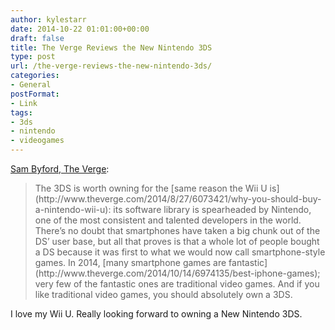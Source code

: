 ```yaml
---
author: kylestarr
date: 2014-10-22 01:01:00+00:00
draft: false
title: The Verge Reviews the New Nintendo 3DS
type: post
url: /the-verge-reviews-the-new-nintendo-3ds/
categories:
- General
postFormat:
- Link
tags:
- 3ds
- nintendo
- videogames
---
```


[Sam Byford, The Verge](http://www.theverge.com/2014/10/21/7025667/new-nintendo-3ds-review):


<blockquote>The 3DS is worth owning for the [same reason the Wii U is](http://www.theverge.com/2014/8/27/6073421/why-you-should-buy-a-nintendo-wii-u): its software library is spearheaded by Nintendo, one of the most consistent and talented developers in the world. There’s no doubt that smartphones have taken a big chunk out of the DS’ user base, but all that proves is that a whole lot of people bought a DS because it was first to what we would now call smartphone-style games. In 2014, [many smartphone games are fantastic](http://www.theverge.com/2014/10/14/6974135/best-iphone-games); very few of the fantastic ones are traditional video games. And if you like traditional video games, you should absolutely own a 3DS.</blockquote>


I love my Wii U. Really looking forward to owning a New Nintendo 3DS.
